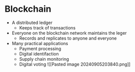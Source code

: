 # Blockchain
- A distributed ledger
	- Keeps track of transactions
- Everyone on the blockchain network maintains the leger
	- Records and replicates to anyone and everyone
- Many practical applications
	- Payment processing
	- Digital identifaction
	- Supply chain monitoring
	- Digital voting
![[Pasted image 20240905203840.png]]
